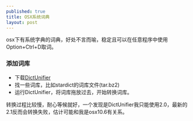 ```yaml
---
published: true
title: OSX系统词典
layout: post
---
```


osx下有系统字典的词典，好处不言而喻，稳定且可以在任意程序中使用Option+Ctrl+D取词。

### 添加词库
- 下载[DictUnifier](http://code.google.com/p/mac-dictionary-kit/)
- 找一些词库，比如stardict的词库文件(tar.bz2)
- 运行DictUnifier，将词库拖放过去，开始转换词库。

转换过程比较慢，耐心等候就好，一个发现是DictUnifier我只能使用2.0，最新的2.1反而会转换失败，估计可能和我是osx10.6有关系。

